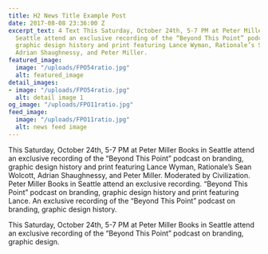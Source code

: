 ```yaml
---
title: H2 News Title Example Post
date: 2017-08-08 23:36:00 Z
excerpt_text: 4 Text This Saturday, October 24th, 5-7 PM at Peter Miller Books in
  Seattle attend an exclusive recording of the “Beyond This Point” podcast on branding,
  graphic design history and print featuring Lance Wyman, Rationale’s Sean Wolcott,
  Adrian Shaughnessy, and Peter Miller.
featured_image:
  image: "/uploads/FPO54ratio.jpg"
  alt: featured_image
detail_images:
- image: "/uploads/FPO54ratio.jpg"
  alt: detail image 1
og_image: "/uploads/FPO11ratio.jpg"
feed_image:
  image: "/uploads/FPO11ratio.jpg"
  alt: news feed image
---
```


This Saturday, October 24th, 5-7 PM at Peter Miller Books in Seattle attend an exclusive recording of the “Beyond This Point” podcast on branding, graphic design history and print featuring Lance Wyman, Rationale’s Sean Wolcott, Adrian Shaughnessy, and Peter Miller. Moderated by Civilization. Peter Miller Books in Seattle attend an exclusive recording. “Beyond This Point” podcast on branding, graphic design history and print featuring Lance. An exclusive recording of the “Beyond This Point” podcast on branding, graphic design history.

This Saturday, October 24th, 5-7 PM at Peter Miller Books in Seattle attend an exclusive recording of the “Beyond This Point” podcast on branding, graphic design.


